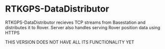 # RTKGPS-DataDistributor
RTKGPS-DataDistributor recieves TCP streams from Basestation and distributes it to Rover. Server also handles serving Rover position data using HTTPS


THIS VERSION DOES NOT HAVE ALL ITS FUNCTIONALITY YET
